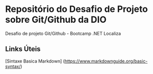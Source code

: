 # Repositório do Desafio de Projeto sobre Git/Github da DIO
Desafio de projeto Git/Github - Bootcamp .NET Localiza

## Links Úteis
[Sintaxe Basica Markdown] (https://www.markdownguide.org/basic-syntax/)
